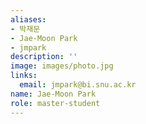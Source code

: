 ```yaml
---
aliases:
- 박재문
- Jae-Moon Park
- jmpark
description: ''
image: images/photo.jpg
links:
  email: jmpark@bi.snu.ac.kr
name: Jae-Moon Park
role: master-student
---
```

